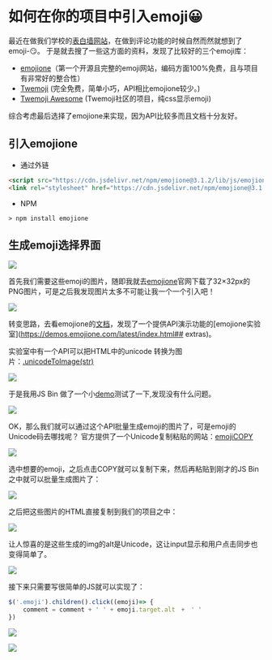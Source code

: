 # 如何在你的项目中引入emoji😀

最近在做我们学校的[表白墙网站](https://hubingliang.github.io/Confession-wall/dist/)，在做到评论功能的时候自然而然就想到了emoji-😏。
于是就去搜了一些这方面的资料，发现了比较好的三个emoji库：

- [emojione](https://github.com/emojione/emojione)（第一个开源且完整的emoji网站，编码方面100%免费，且与项目有非常好的整合性）
- [Twemoji](https://github.com/twitter/twemoji) (完全免费，简单小巧，API相比emojione较少。)
- [Twemoji Awesome](http://ellekasai.github.io/twemoji-awesome/) (Twemoji社区的项目，纯css显示emoji)

综合考虑最后选择了emojione来实现，因为API比较多而且文档十分友好。

## 引入emojione

- 通过外链
```html
<script src="https://cdn.jsdelivr.net/npm/emojione@3.1.2/lib/js/emojione.min.js"></script>
<link rel="stylesheet" href="https://cdn.jsdelivr.net/npm/emojione@3.1.2/extras/css/emojione.min.css"/>
```
- NPM
```
> npm install emojione
```

## 生成emoji选择界面
![](http://upload-images.jianshu.io/upload_images/4337988-ef3ae78893a558c3.png?imageMogr2/auto-orient/strip%7CimageView2/2/w/1240)

首先我们需要这些emoji的图片，随即我就去[emojione](https://www.emojione.com/developers/download)官网下载了32×32px的PNG图片，可是之后我发现图片太多不可能让我一个一个引入吧！

![](http://upload-images.jianshu.io/upload_images/4337988-21d1a6f7e13a2288.png?imageMogr2/auto-orient/strip%7CimageView2/2/w/1240)

转变思路，去看emojione的[文档](https://github.com/emojione/emojione)，发现了一个提供API演示功能的[emojione实验室](https://demos.emojione.com/latest/index.html## extras)。

实验室中有一个API可以把HTML中的unicode 转换为图片：[.unicodeToImage(str)](https://demos.emojione.com/latest/jsunicodetoimage.html)

![](http://upload-images.jianshu.io/upload_images/4337988-baca09028eec4ae2.png?imageMogr2/auto-orient/strip%7CimageView2/2/w/1240)

于是我用JS Bin 做了一个小[demo](http://js.jirengu.com/vupel/2/edit)测试了一下,发现没有什么问题。

![](http://upload-images.jianshu.io/upload_images/4337988-2650383b4132fa9d.png?imageMogr2/auto-orient/strip%7CimageView2/2/w/1240)

OK，那么我们就可以通过这个API批量生成emoji的图片了，可是emoji的Unicode码去哪找呢？
官方提供了一个Unicode复制粘贴的网站：[emojiCOPY](https://www.emojicopy.com/)

![](http://upload-images.jianshu.io/upload_images/4337988-a391a9796b5010fd.png?imageMogr2/auto-orient/strip%7CimageView2/2/w/1240)

选中想要的emoji，之后点击COPY就可以复制下来，然后再粘贴到刚才的JS Bin之中就可以批量生成图片了：

![](http://upload-images.jianshu.io/upload_images/4337988-9f47be5f280a88f1.png?imageMogr2/auto-orient/strip%7CimageView2/2/w/1240)

之后把这些图片的HTML直接复制到我们的项目之中：

![](http://upload-images.jianshu.io/upload_images/4337988-45fb81e4f83df1d4.png?imageMogr2/auto-orient/strip%7CimageView2/2/w/1240)

让人惊喜的是这些生成的img的alt是Unicode，这让input显示和用户点击同步也变得简单了。

![](http://upload-images.jianshu.io/upload_images/4337988-19fd42f9cf8aa49b.png?imageMogr2/auto-orient/strip%7CimageView2/2/w/1240)

接下来只需要写很简单的JS就可以实现了：
```js
$('.emoji').children().click((emoji)=> {
    comment = comment + ' ' + emoji.target.alt　+　' '
})
```

![](http://upload-images.jianshu.io/upload_images/4337988-c0ae294af0d711b5.png?imageMogr2/auto-orient/strip%7CimageView2/2/w/1240)

![](http://upload-images.jianshu.io/upload_images/4337988-64fbd4090a322e38.png?imageMogr2/auto-orient/strip%7CimageView2/2/w/1240)




